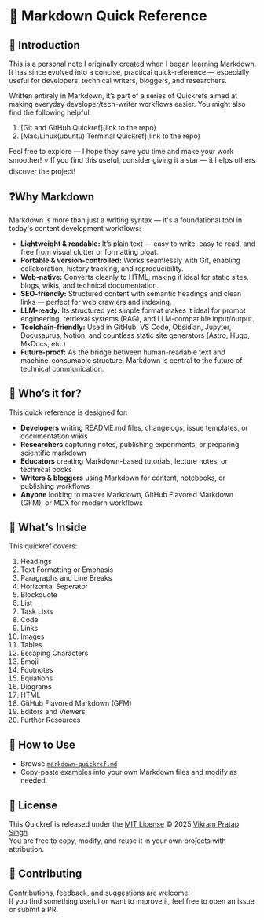 
# 📖 Markdown Quick Reference

## 💁 Introduction

This is a personal note I originally created when I began learning Markdown. It has since evolved into a concise, practical quick-reference — especially useful for developers, technical writers, bloggers, and researchers.

Written entirely in Markdown, it’s part of a series of Quickrefs aimed at making everyday developer/tech-writer workflows easier. You might also find the following helpful:

1. [Git and GitHub Quickref](link to the repo)
2. [Mac/Linux(ubuntu) Terminal Quickref](link to the repo)  

Feel free to explore — I hope they save you time and make your work smoother!
⭐️ If you find this useful, consider giving it a star — it helps others discover the project!

## ❓Why Markdown

Markdown is more than just a writing syntax — it's a foundational tool in today's content development workflows:

- **Lightweight & readable:** It’s plain text — easy to write, easy to read, and free from visual clutter or formatting bloat.
- **Portable & version-controlled:** Works seamlessly with Git, enabling collaboration, history tracking, and reproducibility.
- **Web-native:** Converts cleanly to HTML, making it ideal for static sites, blogs, wikis, and technical documentation.
- **SEO-friendly:** Structured content with semantic headings and clean links — perfect for web crawlers and indexing.
- **LLM-ready:** Its structured yet simple format makes it ideal for prompt engineering, retrieval systems (RAG), and LLM-compatible input/output.
- **Toolchain-friendly:** Used in GitHub, VS Code, Obsidian, Jupyter, Docusaurus, Notion, and countless static site generators (Astro, Hugo, MkDocs, etc.)
- **Future-proof:** As the bridge between human-readable text and machine-consumable structure, Markdown is central to the future of technical communication.

## 🎯 Who’s it for?

This quick reference is designed for:

- **Developers** writing README.md files, changelogs, issue templates, or documentation wikis
- **Researchers** capturing notes, publishing experiments, or preparing scientific markdown
- **Educators** creating Markdown-based tutorials, lecture notes, or technical books
- **Writers & bloggers** using Markdown for content, notebooks, or publishing workflows
- **Anyone** looking to master Markdown, GitHub Flavored Markdown (GFM), or MDX for modern workflows

## 📌 What’s Inside

This quickref covers:

1. Headings
2. Text Formatting or Emphasis
3. Paragraphs and Line Breaks
4. Horizontal Seperator
5. Blockquote
6. List
7. Task Lists
8. Code 
9. Links
10. Images
11. Tables
12. Escaping Characters
13. Emoji
14. Footnotes
15. Equations
16. Diagrams
17. HTML
18. GitHub Flavored Markdown (GFM)
19. Editors and Viewers
20. Further Resources

## 🚀 How to Use

- Browse [`markdown-quickref.md`](./markdown-quickref-vps.md)
- Copy-paste examples into your own Markdown files and modify as needed.

## 📜 License

This Quickref is released under the [MIT License](./LICENSE) © 2025 [Vikram Pratap Singh](https://www.linkedin.com/in/vikrampsingh/)  
You are free to copy, modify, and reuse it in your own projects with attribution.

## 🤝 Contributing

Contributions, feedback, and suggestions are welcome!  
If you find something useful or want to improve it, feel free to open an issue or submit a PR.


